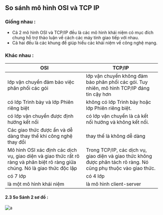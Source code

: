 ﻿## So sánh mô hình OSI và TCP IP

### Giống nhau :
- Cả 2 mô hình OSI và TCP/IP đều là các mô hình khái niệm có mục đích chung hỗ trợ thảo luận về cách các máy tính giao tiếp với nhau.
- Cả hai đều là các khung để giúp hiểu các khái niệm về công nghệ mạng.
### Khác nhau :
| OSI | TCP/IP |
|--|--|
| lớp vận chuyển đảm bảo việc phân phối các gói |lớp vận chuyển không đảm bảo phân phối các gói. Tuy nhiên, mô hình TCP/IP đáng tin cậy hơn
| có lớp Trình bày và lớp Phiên riêng biệt | không có lớp Trình bày hoặc lớp Phiên riêng biệt. |
|có lớp vận chuyển được định hướng kết nối|có lớp vận chuyển là cả kết nối hướng và không kết nối.|
|Các giao thức được ẩn và dễ dàng thay thế khi công nghệ thay đổi|thay thế là không dễ dàng |
|Mô hình OSI xác định các dịch vụ, giao diện và giao thức rất rõ ràng và phân biệt rõ ràng giữa chúng. Nó là giao thức độc lập|Trong TCP/IP, các dịch vụ, giao diện và giao thức không được phân tách rõ ràng. Nó cũng phụ thuộc vào giao thức.|
|có 7 lớp|có 4 lớp|
|là một mô hình khái niệm | là mô hình client-server

#### 2.3 So Sánh 2 sơ đồ :
![a](https://i.imgur.com/nX2HMHf.png)

